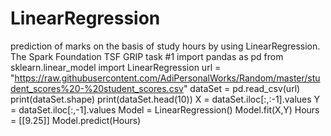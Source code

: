 # LinearRegression
prediction of marks on the basis of study hours by using LinearRegression. The Spark Foundation TSF GRIP task #1
import pandas as pd
from sklearn.linear_model import LinearRegression
url = "https://raw.githubusercontent.com/AdiPersonalWorks/Random/master/student_scores%20-%20student_scores.csv"
dataSet = pd.read_csv(url)
print(dataSet.shape)
print(dataSet.head(10))
X = dataSet.iloc[:,:-1].values
Y = dataSet.iloc[:,-1].values
Model = LinearRegression()
Model.fit(X,Y)
Hours = [[9.25]]
Model.predict(Hours)
